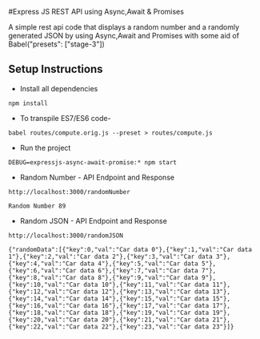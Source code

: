 #Express JS REST API using Async,Await & Promises

A simple rest api code that displays a random number and a randomly generated JSON by using Async,Await and Promises with some aid of Babel("presets": ["stage-3"])

## Setup Instructions

- Install all dependencies

`npm install`

- To transpile ES7/ES6 code-

`babel routes/compute.orig.js --preset > routes/compute.js`

- Run the project

`DEBUG=expressjs-async-await-promise:* npm start`

- Random Number - API Endpoint and Response

`http://localhost:3000/randomNumber`

`Random Number 89`

- Random JSON - API Endpoint and Response

`http://localhost:3000/randomJSON`

`{"randomData":[{"key":0,"val":"Car data 0"},{"key":1,"val":"Car data 1"},{"key":2,"val":"Car data 2"},{"key":3,"val":"Car data 3"},{"key":4,"val":"Car data 4"},{"key":5,"val":"Car data 5"},{"key":6,"val":"Car data 6"},{"key":7,"val":"Car data 7"},{"key":8,"val":"Car data 8"},{"key":9,"val":"Car data 9"},{"key":10,"val":"Car data 10"},{"key":11,"val":"Car data 11"},{"key":12,"val":"Car data 12"},{"key":13,"val":"Car data 13"},{"key":14,"val":"Car data 14"},{"key":15,"val":"Car data 15"},{"key":16,"val":"Car data 16"},{"key":17,"val":"Car data 17"},{"key":18,"val":"Car data 18"},{"key":19,"val":"Car data 19"},{"key":20,"val":"Car data 20"},{"key":21,"val":"Car data 21"},{"key":22,"val":"Car data 22"},{"key":23,"val":"Car data 23"}]}`